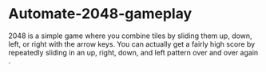 # Automate-2048-gameplay
2048 is a simple game where you combine tiles by sliding them up, down,  left, or right with the arrow keys. You can actually get a fairly high score  by repeatedly sliding in an up, right, down, and left pattern over and over  again
.
